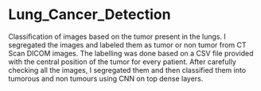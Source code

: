 # Lung_Cancer_Detection
Classification of images based on the tumor present in the lungs.
I segregated the images and labeled them as tumor or non tumor from CT Scan DICOM images. The labelling was done based on a CSV file provided with the central position of the tumor for every patient.
After carefully checking all the images, I segregated them and then classified them into tumorous and non tumours using CNN on top dense layers.
